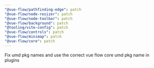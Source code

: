 ```yaml
---
"@vue-flow/pathfinding-edge": patch
"@vue-flow/node-resizer": patch
"@vue-flow/node-toolbar": patch
"@vue-flow/background": patch
"@tooling/vite-config": patch
"@vue-flow/controls": patch
"@vue-flow/minimap": patch
"@vue-flow/core": patch
---
```


Fix umd pkg names and use the correct vue flow core umd pkg name in plugins
